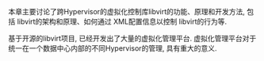 
<!-- @import "[TOC]" {cmd="toc" depthFrom=1 depthTo=6 orderedList=false} -->

<!-- code_chunk_output -->



<!-- /code_chunk_output -->

本章主要讨论了跨Hypervisor的虚拟化控制库libvirt的功能、原理和开发方法, 包括 libvirt的架构和原理、如何通过 XML配置信息以控制 libvirt的行为等.

基于开源的libvirt项目, 已经开发出了大量的虚拟化管理平台. 虚拟化管理平台对于统一在一个数据中心内部的不同Hypervisor的管理, 具有重大的意义.
